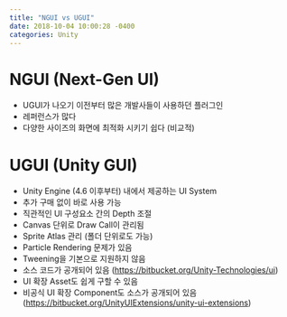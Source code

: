```yaml
---
title: "NGUI vs UGUI"
date: 2018-10-04 10:00:28 -0400
categories: Unity
---
```

# NGUI (Next-Gen UI)

* UGUI가 나오기 이전부터 많은 개발사들이 사용하던 플러그인
* 레퍼런스가 많다
* 다양한 사이즈의 화면에 최적화 시키기 쉽다 (비교적)

# UGUI (Unity GUI)

* Unity Engine (4.6 이후부터) 내에서 제공하는 UI System
* 추가 구매 없이 바로 사용 가능
* 직관적인 UI 구성요소 간의 Depth 조절
* Canvas 단위로 Draw Call이 관리됨
* Sprite Atlas 관리 (폴더 단위로도 가능)
* Particle Rendering 문제가 있음
* Tweening을 기본으로 지원하지 않음
* 소스 코드가 공개되어 있음 (https://bitbucket.org/Unity-Technologies/ui)
* UI 확장 Asset도 쉽게 구할 수 있음
* 비공식 UI 확장 Component도 소스가 공개되어 있음 (https://bitbucket.org/UnityUIExtensions/unity-ui-extensions)

